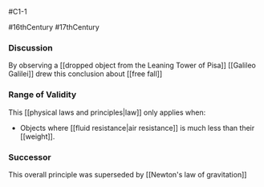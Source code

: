 #C1-1

#16thCentury 
#17thCentury 

### Discussion
By observing a [[dropped object from the Leaning Tower of Pisa]] [[Galileo Galilei]] drew this conclusion about [[free fall]]

### Range of Validity
This [[physical laws and principles|law]] only applies when:
- Objects where [[fluid resistance|air resistance]] is much less than their [[weight]].

### Successor
This overall principle was superseded by [[Newton's law of gravitation]]